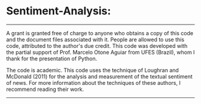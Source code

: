 # Sentiment-Analysis: 

----------------------------------
A grant is granted free of charge to anyone who obtains a copy of this code and the document files associated with it. People are allowed to use this code, attributed to the author's due credit. This code was developed with the partial support of Prof. Marcelo Otone Aguiar from UFES (Brazil), whom I thank for the presentation of Python.

The code is academic. This code uses the technique of Loughran and McDonald (2011) for the analysis and measurement of the textual sentiment of news. For more information about the techniques of these authors, I recommend reading their work.

----------------------------------

